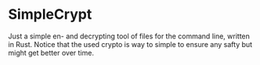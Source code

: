 # SimpleCrypt
Just a simple en- and decrypting tool of files for the command line, written in Rust.
Notice that the used crypto is way to simple to ensure any safty but might get better over time.
